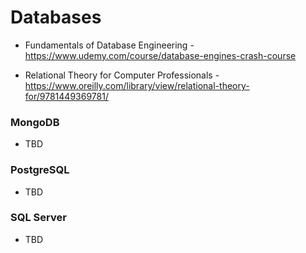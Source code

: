 # Databases

- Fundamentals of Database Engineering - https://www.udemy.com/course/database-engines-crash-course

- Relational Theory for Computer Professionals - https://www.oreilly.com/library/view/relational-theory-for/9781449369781/

### MongoDB

- TBD

### PostgreSQL

- TBD

### SQL Server

- TBD
